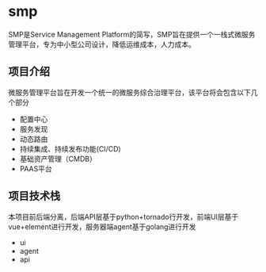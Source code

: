 # smp

SMP是Service Management Platform的简写，SMP旨在提供一个一栈式微服务管理平台，专为中小型公司设计，降低运维成本，人力成本。

## 项目介绍

微服务管理平台旨在开发一个统一的微服务综合治理平台，该平台将会包含以下几个部分

* 配置中心
* 服务发现
* 动态路由
* 持续集成、持续发布功能(CI/CD)
* 基础资产管理（CMDB）
* PAAS平台

## 项目技术栈

本项目前后端分离，后端API层基于python+tornado行开发，前端UI层基于vue+element进行开发，服务器端agent基于golang进行开发

* ui
* agent
* api
